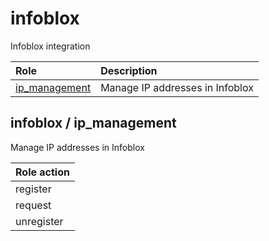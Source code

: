 # infoblox
Infoblox integration

| Role | Description |
| :--- | :---------- |
| [ip_management](#infoblox--ip_management) | Manage IP addresses in Infoblox |



## infoblox / ip_management
Manage IP addresses in Infoblox

| Role action | 
| :--- |
| register | 
| request | 
| unregister | 




